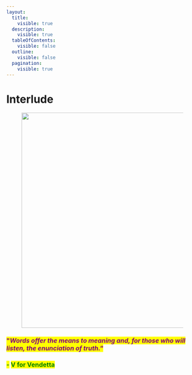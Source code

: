 ```yaml
---
layout:
  title:
    visible: true
  description:
    visible: true
  tableOfContents:
    visible: false
  outline:
    visible: false
  pagination:
    visible: true
---
```


# Interlude

<figure><img src="../../../../../../.gitbook/assets/pexels-btgl-♡-3894191.jpg" alt="" width="563"><figcaption></figcaption></figure>

### <mark style="color:purple;">"</mark>_<mark style="color:purple;">Words offer the means to meaning and, for those who will listen, the enunciation of truth."</mark>_

### _<mark style="color:green;">-</mark>_ <mark style="color:green;"></mark><mark style="color:green;">**V for Vendetta**</mark>
